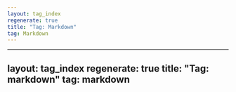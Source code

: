 ```yaml
---
layout: tag_index
regenerate: true
title: "Tag: Markdown"
tag: Markdown
---
```

---
layout: tag_index
regenerate: true
title: "Tag: markdown"
tag: markdown
---

